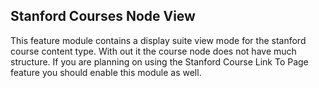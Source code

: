 Stanford Courses Node View
---
This feature module contains a display suite view mode for the stanford course content type. With out it the course node does not have much structure. If you are planning on using the Stanford Course Link To Page feature you should enable this module as well.
